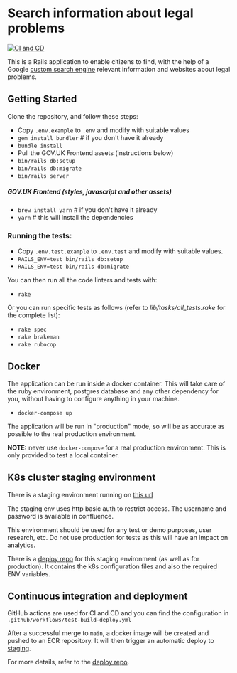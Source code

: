 # Search information about legal problems

[![CI and CD](https://github.com/ministryofjustice/elsa-relevant-search/actions/workflows/test-build-deploy.yml/badge.svg)](https://github.com/ministryofjustice/elsa-relevant-search/actions/workflows/test-build-deploy.yml)

This is a Rails application to enable citizens to find, with the help of a Google [custom search engine](https://programmablesearchengine.google.com/intl/en_uk/about/) 
relevant information and websites about legal problems.

## Getting Started

Clone the repository, and follow these steps:

* Copy `.env.example` to `.env` and modify with suitable values
* `gem install bundler` # if you don't have it already
* `bundle install`
* Pull the GOV.UK Frontend assets (instructions below)
* `bin/rails db:setup`
* `bin/rails db:migrate`
* `bin/rails server`

##### GOV.UK Frontend (styles, javascript and other assets)

* `brew install yarn` # if you don't have it already
* `yarn` # this will install the dependencies

### Running the tests:

* Copy `.env.test.example` to `.env.test` and modify with suitable values.
* `RAILS_ENV=test bin/rails db:setup`
* `RAILS_ENV=test bin/rails db:migrate`

You can then run all the code linters and tests with:

* `rake`

Or you can run specific tests as follows (refer to *lib/tasks/all_tests.rake* for the complete list):

* `rake spec`
* `rake brakeman`
* `rake rubocop`

## Docker

The application can be run inside a docker container. This will take care of the ruby environment, postgres database 
and any other dependency for you, without having to configure anything in your machine.

* `docker-compose up`

The application will be run in "production" mode, so will be as accurate as possible to the real production environment.

**NOTE:** never use `docker-compose` for a real production environment. This is only provided to test a local container.

## K8s cluster staging environment

There is a staging environment running on [this url][k8s-staging]

The staging env uses http basic auth to restrict access. The username and password is available in confluence.

This environment should be used for any test or demo purposes, user research, etc.
Do not use production for tests as this will have an impact on analytics.

There is a [deploy repo][deploy-repo] for this staging environment (as well as for production).
It contains the k8s configuration files and also the required ENV variables.

## Continuous integration and deployment

GitHub actions are used for CI and CD and you can find the configuration in `.github/workflows/test-build-deploy.yml`

After a successful merge to `main`, a docker image will be created and pushed to an ECR repository.
It will then trigger an automatic deploy to [staging][k8s-staging].

For more details, refer to the [deploy repo][deploy-repo].

[deploy-repo]: https://github.com/ministryofjustice/elsa-relevant-search-deploy
[k8s-staging]: https://elsa-relevant-search-staging.apps.live.cloud-platform.service.justice.gov.uk
